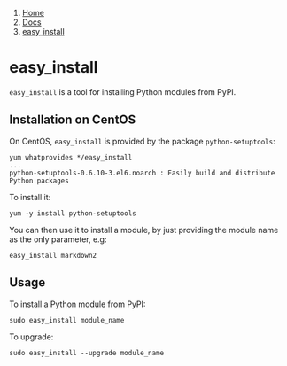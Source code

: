 <!-- -
Title: easy_install
Description: easy_install
First Published: 2013-10-25
Last Updated: 2014-03-23
- -->

<ol class="breadcrumb" itemprop="breadcrumb">
	<li><a href="/">Home</a></li>
	<li><a href="/docs/">Docs</a></li>
	<li><a href="/docs/easy_install.html">easy_install</a></li>
</ol>

easy_install
============

`easy_install` is a tool for installing Python modules from PyPI.

Installation on CentOS
----------------------
On CentOS, `easy_install` is provided by the package `python-setuptools`:

    yum whatprovides */easy_install
    ... 
    python-setuptools-0.6.10-3.el6.noarch : Easily build and distribute Python packages

To install it:

    yum -y install python-setuptools

You can then use it to install a module, by just providing the module 
name as the only parameter, e.g:

    easy_install markdown2

Usage
-----

To install a Python module from PyPI:

    sudo easy_install module_name

To upgrade:

    sudo easy_install --upgrade module_name
